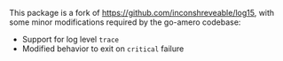This package is a fork of https://github.com/inconshreveable/log15, with some
minor modifications required by the go-amero codebase:

 * Support for log level `trace`
 * Modified behavior to exit on `critical` failure
